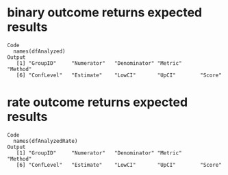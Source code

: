 # binary outcome returns expected results

    Code
      names(dfAnalyzed)
    Output
       [1] "GroupID"     "Numerator"   "Denominator" "Metric"      "Method"     
       [6] "ConfLevel"   "Estimate"    "LowCI"       "UpCI"        "Score"      

# rate outcome returns expected results

    Code
      names(dfAnalyzedRate)
    Output
       [1] "GroupID"     "Numerator"   "Denominator" "Metric"      "Method"     
       [6] "ConfLevel"   "Estimate"    "LowCI"       "UpCI"        "Score"      

